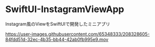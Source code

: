# SwiftUI-InstagramViewApp
Instagram風のViewをSwiftUIで開発したミニアプリ


https://user-images.githubusercontent.com/65348333/208328605-84fdd51d-32ec-4b35-bb44-42ab0fb995e9.mov


